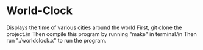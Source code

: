 # World-Clock
Displays the time of various cities around the world
First, git clone the project.\n
Then compile this program by running "make" in terminal.\n
Then run "./worldclock.x" to run the program.
